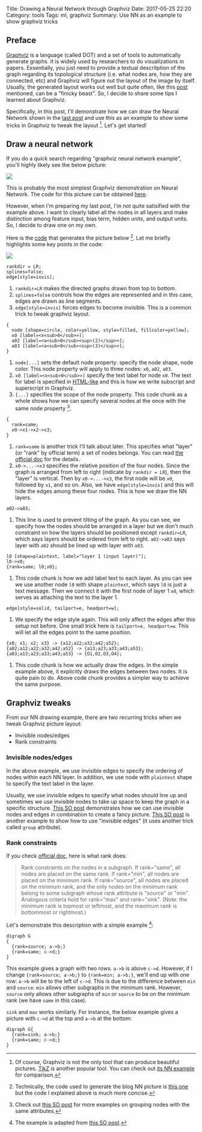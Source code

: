 Title: Drawing a Neural Network through Graphviz 
Date: 2017-05-25 22:20
Category: tools
Tags: ml, graphviz
Summary: Use NN as an example to show graphviz tricks

## Preface

[Graphviz](http://graphviz.org/) is a language (called DOT) and
a set of tools to automatically generate graphs. It is widely used
by researchers to do visualizations in papers. Essentially, you just
need to provide a textual descritption of the graph regarding its topological
structure (i.e. what nodes are, how they are connected, etc) and Graphviz will
figure out the layout of the image by itself. Usually, the generated layout works
out well but quite often, like this [post](https://hbfs.wordpress.com/2014/09/30/a-quick-primer-on-graphviz/)
mentioned, can be a "finicky beast". So, I decide to share some tips I learned about
Graphviz.

Specifically, in this post, I'll demonstrate how we can draw the Neural Network shown in the 
[last post]({filename}/blog/2017/05/21/andrew-ml-nn.md) and use this as an example
to show some tricks in Graphviz to tweak the layout [^1]. Let's get started!

[^1]: Of course, Graphviz is not the only tool that can produce beautiful pictures. 
[TikZ](http://www.texample.net/) is another popular tool. You can check out 
[its NN example](http://www.texample.net/tikz/examples/neural-network/) for comparison.

## Draw a neural network

If you do a quick search regarding "graphviz neural network example", you'll highly
likely see the below picture:

![]({filename}/images/multiclass_neural_network_example.png) 

This is probably the most simplest Graphviz demonstration on Neural Network. The
code for this picture can be obtained [here](https://gist.github.com/thigm85/5760134).

However, when I'm preparing my last post, I'm not quite satisified with the example above.
I want to clearly label all the nodes in all layers and make distinction among feature
input, bias term, hidden units, and output units. So, I decide to draw one on my own.

Here is the [code](https://github.com/xxks-kkk/Code-for-blog/blob/master/2017/graphviz-drawings/nn3.dot)
that generates the picture below [^2]. Let me briefly
highlights some key points in the code:

![]({filename}/images/nn2.png)

[^2]: Technically, the code used to generate the blog NN picture is 
[this one](https://github.com/xxks-kkk/Code-for-blog/blob/master/2017/graphviz-drawings/nn2.dot)
but the code I explained above is much more concise.

```{C}
rankdir = LR;
splines=false;
edge[style=invis];
```

1. `rankdir=LR` makes the directed graphs drawn from top to bottom.
2. `splines=false` controls how the edges are represented and in this case, edges 
are drawn as line segments.
3. `edge[style=invis]` forces edges to become invisible. This is a common trick to tweak
graphviz layout. 

```{C}
{
  node [shape=circle, color=yellow, style=filled, fillcolor=yellow];
  x0 [label=<x<sub>0</sub>>]; 
  a02 [label=<a<sub>0</sub><sup>(2)</sup>>]; 
  a03 [label=<a<sub>0</sub><sup>(3)</sup>>];
}
```

1. `node[...]` sets the default node property: specify the node shape, node color. This
node property will apply to three nodes: `x0`, `a02`, `a03`.
2. `x0 [label=<x<sub>0</sub>>]` specify the text label for node `x0`. The text for label
is specified in [HTML-like](http://www.graphviz.org/doc/info/shapes.html#html) and this is 
how we write subscript and superscript in Graphviz.
3. `{...}` specifies the scope of the node property. This code chunk as a whole shows
how we can specify several nodes at the once with the same node property [^3].

[^3]: Check out 
[this SO post](https://stackoverflow.com/questions/28853898/groups-of-nodes-with-the-same-attributes-in-graphviz-file)
for more examples on grouping nodes with the same attributes.

```{C}
{
  rank=same;
  x0->x1->x2->x3;
}
```
1. `rank=same` is another trick I'll talk about later. This specifies what "layer"
(or "rank" by official term) a set of nodes belongs. You can read [the official doc](http://www.graphviz.org/doc/info/attrs.html#d:rank) for the details.
2. `x0->...->x3` specifies the relative position of the four nodes. Since the graph is
arranged from left to right (indicate by `rankdir = LR`), then the "layer" is vertical.
Then by `x0->...->x3`, the first node will be `x0`, followed by `x1`, and so on. Also,
we have `edge[style=invis]` and this will hide the edges among these four nodes. This 
is how we draw the NN layers.

```{C}
a02->a03;
```

1. This line is used to prevent tilting of the graph. As you can see, we specify
how the nodes should be arranged in a layer but we don't much constraint on how
the layers should be positioned except `rankdir=LR`, which says layers should be 
ordered from left to right. `a02->a03` says layer with `a02` should be lined up with 
layer with `a03`.

```{C}
l0 [shape=plaintext, label="layer 1 (input layer)"];
l0->x0;
{rank=same; l0;x0};
```

1. This code chunk is how we add label text to each layer. As you can see we use
another node `l0` with shape `plaintext`, which says `l0` is just a text message.
Then we connect it with the first node of layer 1 `x0`, which serves as attaching
the text to the layer 1.

```{C}
edge[style=solid, tailport=e, headport=w];
```

1. We specify the edge style again. This will only affect the edges after this setup
not before. One small trick here is `tailport=e, headport=w`. This will let all the edges
point to the same position.

```{C}
{x0; x1; x2; x3} -> {a12;a22;a32;a42;a52};
{a02;a12;a22;a32;a42;a52} -> {a13;a23;a33;a43;a53};
{a03;a13;a23;a33;a43;a53} -> {O1,O2,O3,O4};
```

1. This code chunk is how we actually draw the edges. In the simple example above,
it explicitly draws the edges between two nodes. It is quite pain to do. Above code
chunk provides a simpler way to achieve the same purpose.

## Graphviz tweaks

From our NN drawing example, there are two recurring tricks when we tweak Graphviz 
picture layout:

- Invisible nodes/edges
- Rank constraints

### Invisible nodes/edges

In the above example, we use invisible edges to specify the ordering of nodes within
each NN layer. In addition, we use node with `plaintext` shape to specify the text label
in the layer.

Usually, we use invisible edges to specify what nodes should line up and sometimes
we use invisible nodes to take up space to keep the graph in a specific structure.
[This SO post](https://stackoverflow.com/questions/7374108/graphviz-node-placement-and-rankdir)
demonstrates how we can use invisible nodes and edges in combination to create 
a fancy picture. 
[This SO post](https://stackoverflow.com/questions/27091591/graphviz-dot-vertical-alignment-of-nodes)
is another example to show how to use "invisible edges" (it uses another trick called
`group` attribute).

### Rank constraints

If you check [official doc](http://www.graphviz.org/doc/info/attrs.html#d:rank),
here is what rank does:

> Rank constraints on the nodes in a subgraph. If rank="same", 
> all nodes are placed on the same rank. If rank="min", all nodes are placed on the minimum rank. 
> If rank="source", all nodes are placed on the minimum rank, and the only nodes on the minimum 
> rank belong to some subgraph whose rank attribute is "source" or "min". Analogous criteria hold 
> for rank="max" and rank="sink". (Note: the minimum rank is topmost or leftmost, and the maximum 
> rank is bottommost or rightmost.)

Let's demonstrate this description with a simple example [^4]:

[^4]: The example is adapted from [this SO post](https://stackoverflow.com/questions/6149834/rank-attribute-is-confusing-to-me).

```{C}
digraph G
{
  {rank=source; a->b;}
  {rank=same; c->d;}
}
```

This example gives a graph with two rows. `a->b` is above `c->d`.
However, if I change `{rank=source; a->b;}` to `{rank=min; a->b;}`, we'll
end up with one row: `a->b` will be to the left of `c->d`. This is due to
the difference between `min` and `source`: `min` allows other subgraphs in the
minimum rank. However, `source` only allows other subgraphs of `min` or `source`
to be on the minimum rank (we have `same` in this case).

`sink` and `max` works similarly. For instance, the below example gives a picture
with `c->d` at the top and `a->b` at the bottom:

```{C}
digraph G{
  {rank=sink; a->b;}
  {rank=same; c->d;}
}
```


